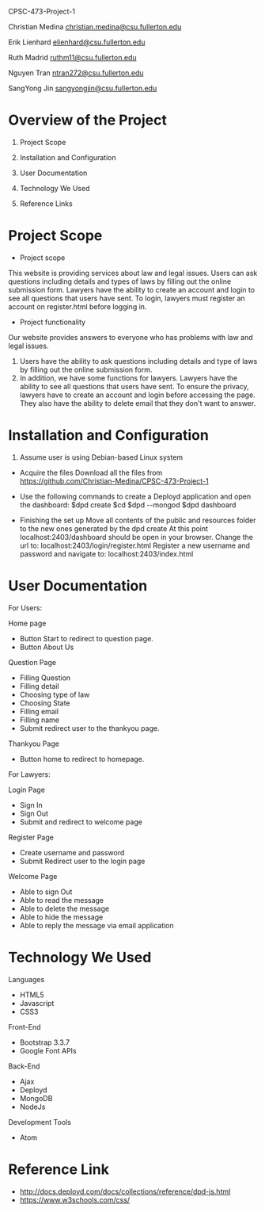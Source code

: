 CPSC-473-Project-1

Christian Medina christian.medina@csu.fullerton.edu

Erik Lienhard elienhard@csu.fullerton.edu

Ruth Madrid ruthm11@csu.fullerton.edu

Nguyen Tran ntran272@csu.fullerton.edu

SangYong Jin sangyongjin@csu.fullerton.edu

# Overview of the Project

1. Project Scope

2. Installation and Configuration

3. User Documentation

4. Technology We Used

5. Reference Links

# Project Scope

+ Project scope

This website is providing services about law and legal issues. Users can ask questions
including details and types of laws by filling out the online submission form.
Lawyers have the ability to create an account and login to see all questions that users have sent.
To login, lawyers must register an account on register.html before logging in.

+ Project functionality

Our website provides answers to everyone who has problems with law and legal issues.
1. Users have the ability to ask questions including details and type of laws by filling out the
online submission form.
2. In addition, we have some functions for lawyers. Lawyers have the ability to see all questions that users have sent.
To ensure the privacy, lawyers have to create an account and login before accessing the page. They also have the ability to 
delete email that they don't want to answer.


# Installation and Configuration

1. Assume user is using Debian-based Linux system

+ Acquire the files
Download all the files from https://github.com/Christian-Medina/CPSC-473-Project-1

+ Use the following commands to create a Deployd application and open the dashboard:
$dpd create <name>
$cd <name>
$dpd --mongod <path to mongod.exe>
$dpd dashboard

+ Finishing the set up
Move all contents of the public and resources folder to the new ones generated by the dpd create
At this point localhost:2403/dashboard should be open in your browser.
Change the url to: localhost:2403/login/register.html
Register a new username and password and navigate to: localhost:2403/index.html

# User Documentation

For Users:

Home page
+ Button Start to redirect to question page.
+ Button About Us

Question Page
+ Filling Question
+ Filling detail
+ Choosing type of law
+ Choosing State
+ Filling email
+ Filling name
+ Submit redirect user to the thankyou page.

Thankyou Page
+ Button home to redirect to homepage.

For Lawyers:

Login Page
+ Sign In
+ Sign Out
+ Submit and redirect to welcome page

Register Page
+ Create username and password
+ Submit Redirect user to the login page

Welcome Page
+ Able to sign Out
+ Able to read the message
+ Able to delete the message
+ Able to hide the message
+ Able to reply the message via email application


# Technology We Used

Languages
+ HTML5
+ Javascript
+ CSS3

Front-End
+ Bootstrap 3.3.7
+ Google Font APIs

Back-End
+ Ajax
+ Deployd
+ MongoDB
+ NodeJs

Development Tools
+ Atom

# Reference Link

+ http://docs.deployd.com/docs/collections/reference/dpd-js.html
+ https://www.w3schools.com/css/



